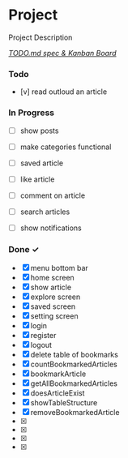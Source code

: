 # Project

Project Description

<em>[TODO.md spec & Kanban Board](https://bit.ly/3fCwKfM)</em>

### Todo

- [v] read outloud an article


### In Progress


- [ ] show posts
- [ ] make categories functional
- [ ] saved article
- [ ] like article
- [ ] comment on article
- [ ] search articles
- [ ] show notifications


### Done ✓

- [x] menu bottom bar  
- [x] home screen  
- [x] show article  
- [x] explore screen  
- [x] saved screen  
- [x] setting screen  
- [x] login
- [x] register
- [x] logout
- [x] delete table of bookmarks
- [x] countBookmarkedArticles
- [x] bookmarkArticle
- [x] getAllBookmarkedArticles
- [x] doesArticleExist
- [x] showTableStructure
- [x] removeBookmarkedArticle
- [x] 
- [x] 
- [x] 
- [x] 
